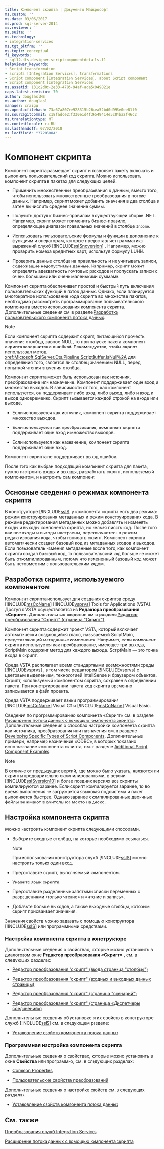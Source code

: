 ```yaml
---
title: Компонент скрипта | Документы Майкрософт
ms.custom: ''
ms.date: 03/06/2017
ms.prod: sql-server-2014
ms.reviewer: ''
ms.suite: ''
ms.technology:
- integration-services
ms.tgt_pltfrm: ''
ms.topic: conceptual
f1_keywords:
- sql12.dts.designer.scriptcomponentdetails.f1
helpviewer_keywords:
- Script transformation
- scripts [Integration Services], transformations
- Script component [Integration Services], about Script component
- Script component [Integration Services]
ms.assetid: 131c2d0c-2e33-4785-94af-ada5c049821e
caps.latest.revision: 70
author: douglaslMS
ms.author: douglasl
manager: craigg
ms.openlocfilehash: 73a67a807ee928315b264ea52bd0d993e0ee81f0
ms.sourcegitcommit: c18fadce27f330e1d4f36549414e5c84ba2f46c2
ms.translationtype: MT
ms.contentlocale: ru-RU
ms.lasthandoff: 07/02/2018
ms.locfileid: "37295084"
---
```

# <a name="script-component"></a>Компонент скрипта
  Компонент скрипта размещает скрипт и позволяет пакету включать и выполнять пользовательский код скрипта. Можно использовать компонент скрипта в пакетах для следующих целей.  
  
-   Применить множественные преобразования к данным, вместо того, чтобы использовать множественные преобразования в потоке данных. Например, скрипт может добавить значения в два столбца и затем вычислить среднее значение суммы.  
  
-   Получить доступ к бизнес-правилам в существующей сборке .NET. Например, скрипт может применить бизнес-правило, определяющее диапазон правильных значений в столбце `Income`.  
  
-   Использовать пользовательские формулы и функции в дополнение к функциям и операторам, которые предоставляет грамматика выражений служб [!INCLUDE[ssISnoversion](../../../includes/ssisnoversion-md.md)] . Например, можно проверить номера кредитных карт, используя формулу LUHN.  
  
-   Проверить данные столбца на правильность и не учитывать записи, содержащие недопустимые данные. Например, скрипт может определять адекватность почтовых расходов и пропускать записи с очень большими или очень маленькими суммами.  
  
 Компонент скрипта обеспечивает простой и быстрый путь включения пользовательских функций в поток данных. Однако, если планируется многократное использование кода скрипта во множестве пакетов, необходимо рассмотреть программирование пользовательского компонента вместо использования компонента скрипта. Дополнительные сведения см. в разделе [Разработка пользовательского компонента потока данных](../../extending-packages-custom-objects/data-flow/developing-a-custom-data-flow-component.md).  
  
> [!NOTE]  
>  Если компонент скрипта содержит скрипт, пытающийся прочесть значение столбца, равное NULL, то при запуске пакета компонент скрипта завершится с ошибкой. Рекомендуется, чтобы скрипт использовал метод <xref:Microsoft.SqlServer.Dts.Pipeline.ScriptBuffer.IsNull%2A> для определения того, является ли столбец значением NULL, перед попыткой чтения значения столбца.  
  
 Компонент скрипта может быть использован как источник, преобразование или назначение. Компонент поддерживает один вход и множество выходов. В зависимости от того, как компонент используется, он поддерживает либо вход, либо выход, либо и вход и выход одновременно. Скрипт вызывается каждой строкой на входе или выходе.  
  
-   Если используется как источник, компонент скрипта поддерживает множество выходов.  
  
-   Если используется как преобразование, компонент скрипта поддерживает один вход и множество выходов.  
  
-   Если используется как назначение, компонент скрипта поддерживает один вход.  
  
 Компонент скрипта не поддерживает выход ошибок.  
  
 После того как выбран подходящий компонент скрипта для пакета, нужно настроить входы и выходы, разработать скрипт, используемый компонентом, и настроить сам компонент.  
  
## <a name="understanding-the-script-component-modes"></a>Основные сведения о режимах компонента скрипта  
 В конструкторе [!INCLUDE[ssIS](../../../includes/ssis-md.md)] у компонента скрипта есть два режима: режим конструирования метаданных и режим конструирования кода. В режиме редактирования метаданных можно добавлять и изменять входы и выходы компонента скрипта, но нельзя писать код. После того как все входы и выходы настроены, переключаетесь в режим редактирования кода, чтобы написать скрипт. Компонент скрипта автоматически создает базовый код из метаданных входов и выходов. Если пользователь изменил метаданные после того, как компонент скрипта создал базовый код, то пользовательский код больше не может быть откомпилированным, потому что измененный базовый код может быть несовместим с пользовательским кодом.  
  
## <a name="writing-the-script-that-the-component-uses"></a>Разработка скрипта, используемого компонентом  
 Компонент скрипта использует для создания скриптов среду [!INCLUDE[msCoName](../../../includes/msconame-md.md)] [!INCLUDE[vsprvs](../../../includes/vsprvs-md.md)] Tools for Applications (VSTA). Доступ к VSTA осуществляется из **Редактора преобразования «Скрипт»**. Дополнительные сведения см. в разделе [Редактор преобразования "Скрипт" (страница "Скрипт")](../../script-transformation-editor-script-page.md).  
  
 Компонент скрипта содержит проект VSTA, который включает автоматически создающийся класс, называемый ScriptMain, представляющий метаданные компонента. Например, если компонент скрипта используется как преобразование, имеющее три выхода, ScriptMain содержит метод для каждого выхода. ScriptMain — это точка входа в скрипт.  
  
 Среда VSTA располагает всеми стандартными возможностями среды [!INCLUDE[vsprvs](../../../includes/vsprvs-md.md)] , в том числе редактором [!INCLUDE[vsprvs](../../../includes/vsprvs-md.md)] с цветовым выделением, технологией IntelliSense и браузером объектов. Скрипт, используемый компонентом скрипта, сохранен в определении пакета. При конструировании пакета код скрипта временно записывается в файл проекта.  
  
 Среда VSTA поддерживает языки программирования [!INCLUDE[msCoName](../../../includes/msconame-md.md)] Visual C# и [!INCLUDE[msCoName](../../../includes/msconame-md.md)] Visual Basic.  
  
 Сведения по программированию компонента «Скрипт» см. в разделе [Расширение потока данных с помощью компонента скрипта](script-component.md). Дополнительные сведения о способах настройки компонента скрипта как источника, преобразования или назначения см. в разделе [Developing Specific Types of Script Components](../../extending-packages-scripting-data-flow-script-component-types/developing-specific-types-of-script-components.md). Дополнительные примеры, например назначение «ODBC», в которых показано использование компонента скрипта, см. в разделе [Additional Script Component Examples](../../extending-packages-scripting-data-flow-script-component-examples/additional-script-component-examples.md).  
  
> [!NOTE]  
>  В отличие от предыдущих версий, где можно было указать, являются ли скрипты предварительно скомпилированными, в версии [!INCLUDE[ssISversion10](../../../includes/ssisversion10-md.md)] и более поздних версиях все скрипты компилируются заранее. Если скрипт компилируется заранее, то во время выполнения не загружается языковая подсистема и пакет выполняется быстрее. Однако заранее скомпилированные двоичные файлы занимают значительное место на диске.  
  
## <a name="configuring-the-script-component"></a>Настройка компонента скрипта  
 Можно настроить компонент скрипта следующими способами.  
  
-   Выберите входные столбцы, на которые необходимо ссылаться.  
  
    > [!NOTE]  
    >  При использовании конструктора служб [!INCLUDE[ssIS](../../../includes/ssis-md.md)] можно настроить только один вход.  
  
-   Предоставьте скрипт, выполняемый компонентом.  
  
-   Укажите язык скрипта.  
  
-   Предоставьте разделенные запятыми списки переменных с разрешениями «только чтение» и «чтение и запись».  
  
-   Добавьте больше выходов, а также выходные столбцы, которым скрипт присваивает значения.  
  
 Значения свойств можно задавать с помощью конструктора [!INCLUDE[ssIS](../../../includes/ssis-md.md)] или программными средствами.  
  
### <a name="configuring-the-script-component-in-the-designer"></a>Настройка компонента скрипта в конструкторе  
 Дополнительные сведения о свойствах, которые можно установить в диалоговом окне **Редактор преобразования «Скрипт»** , см. в следующих разделах:  
  
-   [Редактор преобразования "скрипт" &#40;ввода страница "столбцы"&#41;](../../script-transformation-editor-input-columns-page.md)  
  
-   [Редактор преобразования "скрипт" &#40;входных и выходных данных страницы&#41;](../../script-transformation-editor-inputs-and-outputs-page.md)  
  
-   [Редактор преобразования "скрипт" &#40;страница "сценарий"&#41;](../../script-transformation-editor-script-page.md)  
  
-   [Редактор преобразования "скрипт" &#40;страница «Диспетчеры соединений»&#41;](../../script-transformation-editor-connection-managers-page.md)  
  
 Дополнительные сведения об установке этих свойств в конструкторе служб [!INCLUDE[ssIS](../../../includes/ssis-md.md)] см. в следующем разделе:  
  
-   [Установление свойств компонента потока данных](../set-the-properties-of-a-data-flow-component.md)  
  
### <a name="configuring-the-script-component-programmatically"></a>Программная настройка компонента скрипта  
 Дополнительные сведения о свойствах, которые можно установить в окне **Свойства** или программно, см. в следующих разделах:  
  
-   [Common Properties](../../common-properties.md)  
  
-   [Пользовательские свойства преобразований](transformation-custom-properties.md)  
  
 Дополнительные сведения о настройке свойств см. в следующих разделах.  
  
-   [Установление свойств компонента потока данных](../set-the-properties-of-a-data-flow-component.md)  
  
## <a name="related-content"></a>См. также  
 [Преобразования служб Integration Services](integration-services-transformations.md)  
  
 [Расширение потока данных с помощью компонента скрипта](script-component.md)  
  
  
